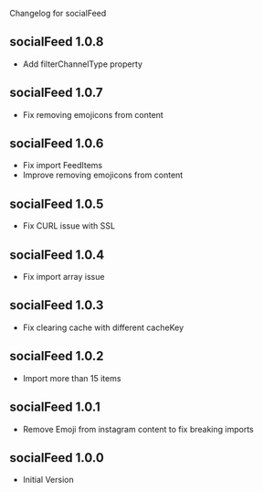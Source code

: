 Changelog for socialFeed

socialFeed 1.0.8
---------------------------------
+ Add filterChannelType property

socialFeed 1.0.7
---------------------------------
+ Fix removing emojicons from content


socialFeed 1.0.6
---------------------------------
+ Fix import FeedItems
+ Improve removing emojicons from content


socialFeed 1.0.5
---------------------------------
+ Fix CURL issue with SSL


socialFeed 1.0.4
---------------------------------
+ Fix import array issue


socialFeed 1.0.3
---------------------------------
+ Fix clearing cache with different cacheKey


socialFeed 1.0.2
---------------------------------
+ Import more than 15 items


socialFeed 1.0.1
---------------------------------
+ Remove Emoji from instagram content to fix breaking imports


socialFeed 1.0.0
---------------------------------
+ Initial Version
